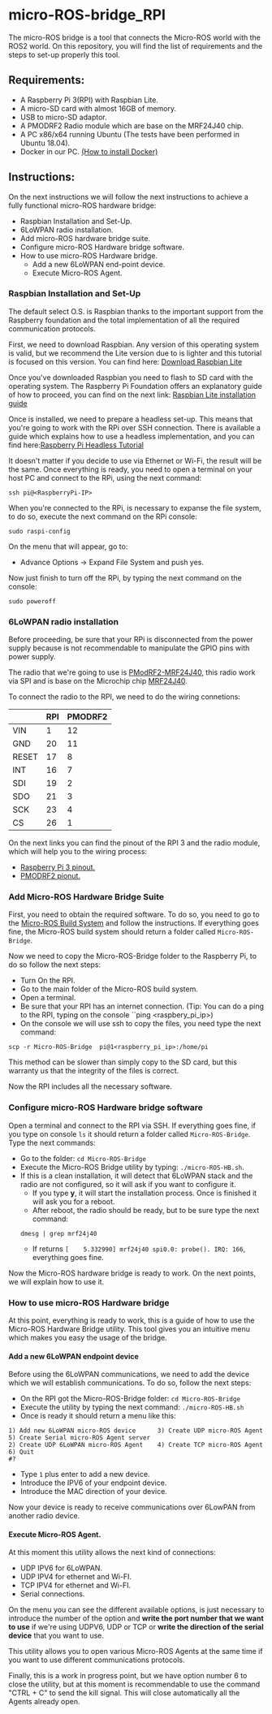 # micro-ROS-bridge_RPI

The micro-ROS bridge is a tool that connects the Micro-ROS world with the ROS2 world. On this repository, you will find the list of requirements and the steps to set-up properly this tool.

## Requirements:

- A Raspberry Pi 3(RPI) with Raspbian Lite.
- A micro-SD card with almost 16GB of memory.
- USB to micro-SD adaptor.
- A PMODRF2 Radio module which are base on the MRF24J40 chip.
- A PC x86/x64 running Ubuntu (The tests have been performed in Ubuntu 18.04).
- Docker in our PC. [(How to install Docker)](https://docs.docker.com/install/linux/docker-ce/ubuntu/)

## Instructions:

On the next instructions we will follow the next instructions to achieve a fully functional micro-ROS hardware bridge:

- Raspbian Installation and Set-Up.
- 6LoWPAN radio installation.
- Add micro-ROS hardware bridge suite.
- Configure micro-ROS Hardware bridge software.
- How to use micro-ROS Hardware bridge.
  - Add a new 6LoWPAN end-point device.
  - Execute Micro-ROS Agent.

### Raspbian Installation and Set-Up

The default select O.S. is Raspbian thanks to the important support from the Raspberry foundation and the total implementation of all the required communication protocols.

First, we need to download Raspbian. Any version of this operating system is valid, but we recommend the Lite version due to is lighter and this tutorial is focused on this version.
You can find here: [Download Raspbian Lite](https://downloads.raspberrypi.org/raspbian_lite_latest)

Once you've downloaded Raspbian you need to flash to SD card with the operating system. The Raspberry Pi Foundation offers an explanatory guide of how to proceed, you can find on the next link: [Raspbian Lite installation guide](https://www.raspberrypi.org/documentation/installation/installing-images/README.md)

Once is installed, we need to prepare a headless set-up. This means that you're going to work with the RPi over SSH connection. There is available a guide which explains how to use a headless implementation, and you can find here:[Raspberry Pi Headless Tutorial](https://www.raspberrypi.org/documentation/configuration/wireless/headless.md)

It doesn't matter if you decide to use via Ethernet or Wi-Fi, the result will be the same. Once everything is ready, you need to open a terminal on your host PC and connect to the RPi, using the next command:
```
ssh pi@<RaspberryPi-IP>
```

When you're connected to the RPi, is necessary to expanse the file system, to do so, execute the next command on the RPi console:
```
sudo raspi-config
```

On the menu that will appear, go to:
- Advance Options -> Expand File System and push yes.

Now just finish to turn off the RPi, by typing the next command on the console:
```
sudo poweroff
```

### 6LoWPAN radio installation

Before proceeding, be sure that your RPi is disconnected from the power supply because is not recommendable to manipulate the GPIO pins with power supply.

The radio that we're going to use is [PModRF2-MRF24J40](https://store.digilentinc.com/pmod-rf2-ieee-802-15-rf-transceiver/), this radio work via SPI and is base on the Microchip chip [MRF24J40](https://www.microchip.com/wwwproducts/en/en027752).

To connect the radio to the RPI, we need to do the wiring connetions:

|  | RPI | PMODRF2 |
| -- | -- | -- |
| VIN | 1 | 12 |
| GND | 20 | 11 |
| RESET | 17 | 8 |
| INT | 16 | 7 |
| SDI | 19 | 2 |
| SDO | 21 | 3 |
| SCK | 23 | 4 |
| CS | 26 | 1 |

On the next links you can find the pinout of the RPI 3 and the radio module, which will help you to the wiring process:

- [Raspberry Pi 3 pinout.](https://i.pinimg.com/originals/84/46/ec/8446eca5728ebbfa85882e8e16af8507.png)
- [PMODRF2 pionut.](https://reference.digilentinc.com/reference/pmod/pmodrf2/start)

### Add Micro-ROS Hardware Bridge Suite

First, you need to obtain the required software. To do so, you need to go to the [Micro-ROS Build System](https://github.com/micro-ROS/micro-ros-build) and follow the instructions.
If everything goes fine, the Micro-ROS build system should return a folder called ``Micro-ROS-Bridge``.

Now we need to copy the Micro-ROS-Bridge folder to the Raspberry Pi, to do so follow the next steps:
- Turn On the RPI.
- Go to the main folder of the Micro-ROS build system.
- Open a terminal.
- Be sure that your RPI has an internet connection. (Tip: You can do a ping to the RPI, typing on the console ``ping <raspbery_pi_ip>)
- On the console we will use ssh to copy the files, you need type the next command:
```
scp -r Micro-ROS-Bridge  pi@1<raspberry_pi_ip>:/home/pi
```

This method can be slower than simply copy to the SD card, but this warranty us that the integrity of the files is correct.

Now the RPI includes all the necessary software.

### Configure micro-ROS Hardware bridge software

Open a terminal and connect to the RPI via SSH.
If everything goes fine, if you type on console ``ls`` it should return a folder called ``Micro-ROS-Bridge``. Type the next commands:

- Go to the folder: ``cd Micro-ROS-Bridge``
- Execute the Micro-ROS Bridge utility by typing: ``./micro-ROS-HB.sh``.
- If this is a clean installation, it will detect that 6LoWPAN stack and the radio are not configured, so it will ask if you want to configure it.
  - If you type **y**, it will start the installation process. Once is finished it will ask you for a reboot.
  - After reboot, the radio should be ready, but to be sure type the next command:
  ```
  dmesg | grep mrf24j40
  ```
  - If returns ``[    5.332990] mrf24j40 spi0.0: probe(). IRQ: 166``, everything goes fine.

Now the Micro-ROS hardware bridge is ready to work. On the next points, we will explain how to use it.

### How to use micro-ROS Hardware bridge

At this point, everything is ready to work, this is a guide of how to use the Micro-ROS Hardware Bridge utility. This tool gives you an intuitive menu which makes you easy the usage of the bridge.

#### Add a new 6LoWPAN endpoint device

Before using the 6LoWPAN communications, we need to add the device which we will establish communications. To do so, follow the next steps:

- On the RPI got the Micro-ROS-Bridge folder: ``cd Micro-ROS-Bridge``
- Execute the utility by typing the next command: ``./micro-ROS-HB.sh``
- Once is ready it should return a menu like this:
```
1) Add new 6LoWPAN micro-ROS device      3) Create UDP micro-ROS Agent            5) Create Serial micro-ROS Agent server
2) Create UDP 6LoWPAN micro-ROS Agent    4) Create TCP micro-ROS Agent            6) Quit
#?
```
- Type ``1`` plus enter to add a new device.
- Introduce the IPV6 of your endpoint device.
- Introduce the MAC direction of your device.

Now your device is ready to receive communications over 6LowPAN from another radio device.

#### Execute Micro-ROS Agent.

At this moment this utility allows the next kind of connections:
- UDP IPV6 for 6LoWPAN.
- UDP IPV4 for ethernet and Wi-FI.
- TCP IPV4 for ethernet and Wi-FI. 
- Serial connections.

On the menu you can see the different available options, is just necessary to introduce the number of the option and **write the port number that we want to use** if we're using UDPV6, UDP or TCP or **write the direction of the serial device** that you want to use.

This utility allows you to open various Micro-ROS Agents at the same time if you want to use different communications protocols.

Finally, this is a work in progress point, but we have option number 6 to close the utility, but at this moment is recommendable to use the command "CTRL + C" to send the kill signal. This will close automatically all the Agents already open.